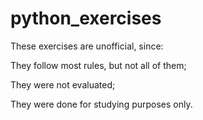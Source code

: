 # python_exercises

These exercises are unofficial, since:

They follow most rules, but not all of them;

They were not evaluated;

They were done for studying purposes only.

